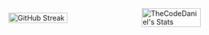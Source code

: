 
<div style="display: flex; align-items: center; gap: 20px;">
  <img src="https://github-readme-streak-stats.herokuapp.com/?user=TheCodeDaniel&theme=gotham&hide_border=true" alt="GitHub Streak" style="width: 48%;"/>
  
<!--   <img src="https://raw.githubusercontent.com/TheCodeDaniel/TheCodeDaniel/output/snake.svg" alt="Snake animation" style="width: 48%;" /> -->
  <img src="https://github-readme-stats.vercel.app/api?username=TheCodeDaniel&theme=dark&show_icons=true&hide_border=true&count_private=true" alt="TheCodeDaniel's Stats" style="width: 48%;"/>
</div>








